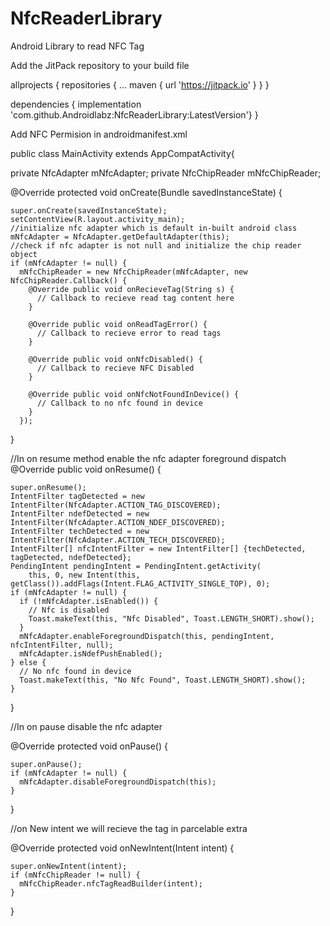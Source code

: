 # NfcReaderLibrary

Android Library to read NFC Tag

Add the JitPack repository to your build file

allprojects { 
repositories 
{ ...
maven { url 'https://jitpack.io'
} 
} 
}

dependencies {
     implementation 'com.github.Androidlabz:NfcReaderLibrary:LatestVersion'}
}


Add NFC Permision in androidmanifest.xml
 <uses-permission android:name="android.permission.NFC" />
  
  


public class MainActivity extends AppCompatActivity{


  private NfcAdapter mNfcAdapter;
  private NfcChipReader mNfcChipReader;
  
  
   @Override
  protected void onCreate(Bundle savedInstanceState) {
  
    super.onCreate(savedInstanceState);
    setContentView(R.layout.activity_main);
    //initialize nfc adapter which is default in-built android class
    mNfcAdapter = NfcAdapter.getDefaultAdapter(this);
    //check if nfc adapter is not null and initialize the chip reader object
    if (mNfcAdapter != null) {
      mNfcChipReader = new NfcChipReader(mNfcAdapter, new NfcChipReader.Callback() {
        @Override public void onRecieveTag(String s) {
          // Callback to recieve read tag content here
        }

        @Override public void onReadTagError() {
          // Callback to recieve error to read tags
        }

        @Override public void onNfcDisabled() {
          // Callback to recieve NFC Disabled
        }

        @Override public void onNfcNotFoundInDevice() {
          // Callback to no nfc found in device
        }
      });
  }
  
  
  //In on resume method enable the nfc adapter foreground dispatch
   @Override public void onResume() {
   
    super.onResume();
    IntentFilter tagDetected = new IntentFilter(NfcAdapter.ACTION_TAG_DISCOVERED);
    IntentFilter ndefDetected = new IntentFilter(NfcAdapter.ACTION_NDEF_DISCOVERED);
    IntentFilter techDetected = new IntentFilter(NfcAdapter.ACTION_TECH_DISCOVERED);
    IntentFilter[] nfcIntentFilter = new IntentFilter[] {techDetected, tagDetected, ndefDetected};
    PendingIntent pendingIntent = PendingIntent.getActivity(
        this, 0, new Intent(this, getClass()).addFlags(Intent.FLAG_ACTIVITY_SINGLE_TOP), 0);
    if (mNfcAdapter != null) {
      if (!mNfcAdapter.isEnabled()) {
        // Nfc is disabled
        Toast.makeText(this, "Nfc Disabled", Toast.LENGTH_SHORT).show();
      }
      mNfcAdapter.enableForegroundDispatch(this, pendingIntent, nfcIntentFilter, null);
      mNfcAdapter.isNdefPushEnabled();
    } else {
      // No nfc found in device
      Toast.makeText(this, "No Nfc Found", Toast.LENGTH_SHORT).show();
    }
  }
  
  //In on pause disable the nfc adapter
  
   @Override
  protected void onPause() {
  
    super.onPause();
    if (mNfcAdapter != null) {
      mNfcAdapter.disableForegroundDispatch(this);
    }
  }

//on New intent we will recieve the tag in parcelable extra

  @Override
  protected void onNewIntent(Intent intent) {
  
    super.onNewIntent(intent);
    if (mNfcChipReader != null) {
      mNfcChipReader.nfcTagReadBuilder(intent);
    }
  }


